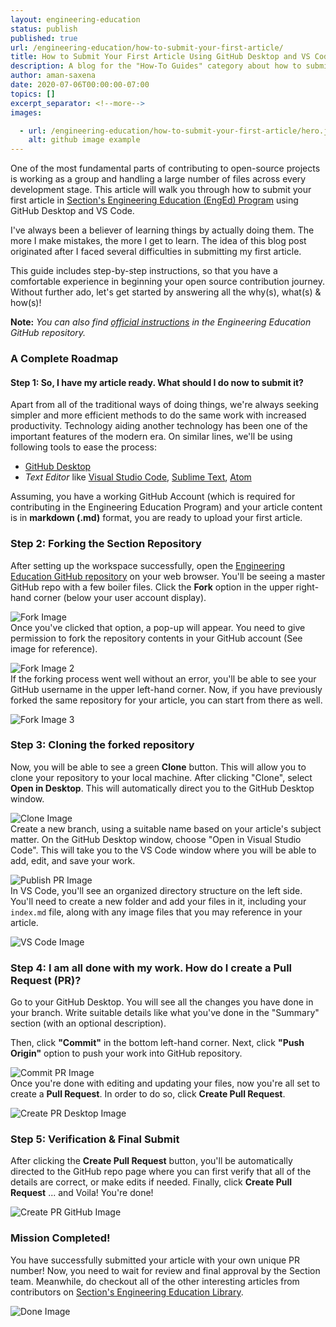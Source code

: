 ```yaml
---
layout: engineering-education
status: publish
published: true
url: /engineering-education/how-to-submit-your-first-article/
title: How to Submit Your First Article Using GitHub Desktop and VS Code
description: A blog for the "How-To Guides" category about how to submit your first article for Section's Engineering Education (EngEd) Program using GitHub Desktop and VS Code.
author: aman-saxena
date: 2020-07-06T00:00:00-07:00
topics: []
excerpt_separator: <!--more-->
images:

  - url: /engineering-education/how-to-submit-your-first-article/hero.jpg
    alt: github image example
---
```

One of the most fundamental parts of contributing to open-source projects is working as a group and handling a large number of files across every development stage. This article will walk you through how to submit your first article in [Section's Engineering Education (EngEd) Program](/engineering-education/) using GitHub Desktop and VS Code.
<!--more-->

I've always been a believer of learning things by actually doing them. The more I make mistakes, the more I get to learn. The idea of this blog post originated after I faced several difficulties in submitting my first article.

This guide includes step-by-step instructions, so that you have a comfortable experience in beginning your open source contribution journey. Without further ado, let's get started by answering all the why(s), what(s) & how(s)!

**Note:** *You can also find [official instructions](https://github.com/section-io/engineering-education/blob/master/UPLOAD_INSTRUCTIONS.md) in the Engineering Education GitHub repository.*

### A Complete Roadmap
#### Step 1: So, I have my article ready. What should I do now to submit it?
Apart from all of the traditional ways of doing things, we're always seeking simpler and more efficient methods to do the same work with increased productivity. Technology aiding another technology has been one of the important features of the modern era. On similar lines, we'll be using following tools to ease the process:

- [GitHub Desktop](https://desktop.github.com/)
- *Text Editor* like [Visual Studio Code](https://code.visualstudio.com/), [Sublime Text](https://www.sublimetext.com/), [Atom](https://atom.io/)

Assuming, you have a working GitHub Account (which is required for contributing in the Engineering Education Program) and your article content is in **markdown (.md)** format, you are ready to upload your first article.

### Step 2: Forking the Section Repository
After setting up the workspace successfully, open the [Engineering Education GitHub repository](https://github.com/section-io/engineering-education) on your web browser. You'll be seeing a master GitHub repo with a few boiler files. Click the **Fork** option in the upper right-hand corner (below your user account display).

![Fork Image](/engineering-education/how-to-submit-your-first-article/fork.png)<br>
Once you've clicked that option, a pop-up will appear. You need to give permission to fork the repository contents in your GitHub account (See image for reference).

![Fork Image 2](/engineering-education/how-to-submit-your-first-article/fork2.png)<br>
If the forking process went well without an error, you'll be able to see your GitHub username in the upper left-hand corner. Now, if you have previously forked the same repository for your article, you can start from there as well.

![Fork Image 3](/engineering-education/how-to-submit-your-first-article/fork3.png)<br>

### Step 3: Cloning the forked repository
Now, you will be able to see a green **Clone** button. This will allow you to clone your repository to your local machine. After clicking "Clone", select **Open in Desktop**. This will automatically direct you to the GitHub Desktop window.

![Clone Image](/engineering-education/how-to-submit-your-first-article/clone.png)<br>
Create a new branch, using a suitable name based on your article's subject matter. On the GitHub Desktop window, choose "Open in Visual Studio Code". This will take you to the VS Code window where you will be able to add, edit, and save your work.

![Publish PR Image](/engineering-education/how-to-submit-your-first-article/publishPR.png)<br>
In VS Code, you'll see an organized directory structure on the left side. You'll need to create a new folder and add your files in it, including your `index.md` file, along with any image files that you may reference in your article.

![VS Code Image](/engineering-education/how-to-submit-your-first-article/vscode.png)<br>

### Step 4: I am all done with my work. How do I create a Pull Request (PR)?
Go to your GitHub Desktop. You will see all the changes you have done in your branch. Write suitable details like what you've done in the "Summary" section (with an optional description).

Then, click **"Commit"** in the bottom left-hand corner. Next, click **"Push Origin"** option to push your work into GitHub repository.

![Commit PR Image](/engineering-education/how-to-submit-your-first-article/commitPR.png)<br>
Once you're done with editing and updating your files, now you're all set to create a **Pull Request**. In order to do so, click **Create Pull Request**.

![Create PR Desktop Image](/engineering-education/how-to-submit-your-first-article/createPRdesktop.png)<br>

### Step 5: Verification & Final Submit
After clicking the **Create Pull Request** button, you'll be automatically directed to the GitHub repo page where you can first verify that all of the details are correct, or make edits if needed. Finally, click **Create Pull Request** ... and Voila! You're done!

![Create PR GitHub Image](/engineering-education/how-to-submit-your-first-article/createPRfinalgithub.png)<br>

### Mission Completed!
You have successfully submitted your article with your own unique PR number! Now, you need to wait for review and final approval by the Section team. Meanwhile, do checkout all of the other interesting articles from contributors on [Section's Engineering Education Library](/engineering-education/).

![Done Image](/engineering-education/how-to-submit-your-first-article/done.png)
